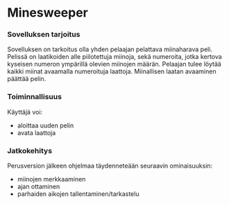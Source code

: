 <h1>Minesweeper</h1>
<h3>Sovelluksen tarjoitus</h3>

Sovelluksen on tarkoitus olla yhden pelaajan pelattava miinaharava peli. Pelissä on laatikoiden alle piilotettuja miinoja, sekä numeroita, jotka kertova kyseisen numeron ympärillä olevien miinojen määrän. Pelaajan tulee löytää kaikki miinat avaamalla numeroituja laattoja. Miinallisen laatan avaaminen päättää pelin.

<h3>Toiminnallisuus</h3>

Käyttäjä voi:

* aloittaa uuden pelin
* avata laattoja

<h3>Jatkokehitys</h3>

Perusversion jälkeen ohjelmaa täydenneteään seuraavin ominaisuuksin:

* miinojen merkkaaminen
* ajan ottaminen
* parhaiden aikojen tallentaminen/tarkastelu 
